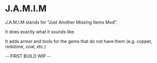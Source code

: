 # J.A.M.I.M

J.A.M.I.M stands for "Just Another Missing Items Mod".

It does exactly what it sounds like.

It adds armor and tools for the gems that do not have them (e.g. copper, redstone, coal, etc.)

-- FIRST BUILD WIP --
